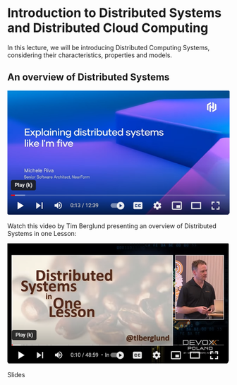 # Introduction to Distributed Systems and Distributed Cloud Computing

In this lecture, we will be introducing Distributed Computing  Systems, considering their characteristics, properties and models. 

## An overview of Distributed Systems

[![Explaining Distributed Systems Like I'm 5](image-1.png)](https://www.youtube.com/watch?v=CESKgdNiKJw)

Watch this video by Tim Berglund presenting an overview of Distributed Systems in one Lesson:

[![Distributed Systems in one Lesson](image.png)](https://www.youtube.com/watch?v=Y6Ev8GIlbxc "Tim Berglund presenting an overview of Distributed Systems in one Lesson - Click to Watch!")

Slides
